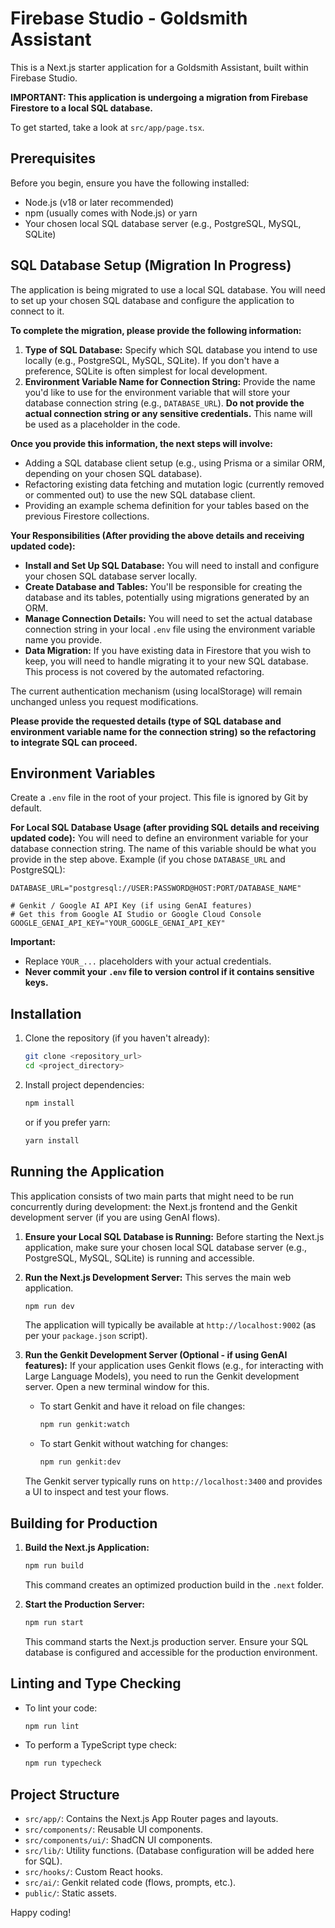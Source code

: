 
# Firebase Studio - Goldsmith Assistant

This is a Next.js starter application for a Goldsmith Assistant, built within Firebase Studio.

**IMPORTANT: This application is undergoing a migration from Firebase Firestore to a local SQL database.**

To get started, take a look at `src/app/page.tsx`.

## Prerequisites

Before you begin, ensure you have the following installed:
- Node.js (v18 or later recommended)
- npm (usually comes with Node.js) or yarn
- Your chosen local SQL database server (e.g., PostgreSQL, MySQL, SQLite)

## SQL Database Setup (Migration In Progress)

The application is being migrated to use a local SQL database. You will need to set up your chosen SQL database and configure the application to connect to it.

**To complete the migration, please provide the following information:**

1.  **Type of SQL Database:**
    Specify which SQL database you intend to use locally (e.g., PostgreSQL, MySQL, SQLite). If you don't have a preference, SQLite is often simplest for local development.
2.  **Environment Variable Name for Connection String:**
    Provide the name you'd like to use for the environment variable that will store your database connection string (e.g., `DATABASE_URL`). **Do not provide the actual connection string or any sensitive credentials.** This name will be used as a placeholder in the code.

**Once you provide this information, the next steps will involve:**
*   Adding a SQL database client setup (e.g., using Prisma or a similar ORM, depending on your chosen SQL database).
*   Refactoring existing data fetching and mutation logic (currently removed or commented out) to use the new SQL database client.
*   Providing an example schema definition for your tables based on the previous Firestore collections.

**Your Responsibilities (After providing the above details and receiving updated code):**
*   **Install and Set Up SQL Database:** You will need to install and configure your chosen SQL database server locally.
*   **Create Database and Tables:** You'll be responsible for creating the database and its tables, potentially using migrations generated by an ORM.
*   **Manage Connection Details:** You will need to set the actual database connection string in your local `.env` file using the environment variable name you provide.
*   **Data Migration:** If you have existing data in Firestore that you wish to keep, you will need to handle migrating it to your new SQL database. This process is not covered by the automated refactoring.

The current authentication mechanism (using localStorage) will remain unchanged unless you request modifications.

**Please provide the requested details (type of SQL database and environment variable name for the connection string) so the refactoring to integrate SQL can proceed.**

## Environment Variables

Create a `.env` file in the root of your project. This file is ignored by Git by default.

**For Local SQL Database Usage (after providing SQL details and receiving updated code):**
You will need to define an environment variable for your database connection string. The name of this variable should be what you provide in the step above.
Example (if you chose `DATABASE_URL` and PostgreSQL):
```env
DATABASE_URL="postgresql://USER:PASSWORD@HOST:PORT/DATABASE_NAME"

# Genkit / Google AI API Key (if using GenAI features)
# Get this from Google AI Studio or Google Cloud Console
GOOGLE_GENAI_API_KEY="YOUR_GOOGLE_GENAI_API_KEY"
```

**Important:**
- Replace `YOUR_...` placeholders with your actual credentials.
- **Never commit your `.env` file to version control if it contains sensitive keys.**

## Installation

1.  Clone the repository (if you haven't already):
    ```bash
    git clone <repository_url>
    cd <project_directory>
    ```

2.  Install project dependencies:
    ```bash
    npm install
    ```
    or if you prefer yarn:
    ```bash
    yarn install
    ```

## Running the Application

This application consists of two main parts that might need to be run concurrently during development: the Next.js frontend and the Genkit development server (if you are using GenAI flows).

1.  **Ensure your Local SQL Database is Running:**
    Before starting the Next.js application, make sure your chosen local SQL database server (e.g., PostgreSQL, MySQL, SQLite) is running and accessible.

2.  **Run the Next.js Development Server:**
    This serves the main web application.
    ```bash
    npm run dev
    ```
    The application will typically be available at `http://localhost:9002` (as per your `package.json` script).

3.  **Run the Genkit Development Server (Optional - if using GenAI features):**
    If your application uses Genkit flows (e.g., for interacting with Large Language Models), you need to run the Genkit development server. Open a new terminal window for this.
    -   To start Genkit and have it reload on file changes:
        ```bash
        npm run genkit:watch
        ```
    -   To start Genkit without watching for changes:
        ```bash
        npm run genkit:dev
        ```
    The Genkit server typically runs on `http://localhost:3400` and provides a UI to inspect and test your flows.

## Building for Production

1.  **Build the Next.js Application:**
    ```bash
    npm run build
    ```
    This command creates an optimized production build in the `.next` folder.

2.  **Start the Production Server:**
    ```bash
    npm run start
    ```
    This command starts the Next.js production server. Ensure your SQL database is configured and accessible for the production environment.

## Linting and Type Checking

-   To lint your code:
    ```bash
    npm run lint
    ```
-   To perform a TypeScript type check:
    ```bash
    npm run typecheck
    ```

## Project Structure

-   `src/app/`: Contains the Next.js App Router pages and layouts.
-   `src/components/`: Reusable UI components.
-   `src/components/ui/`: ShadCN UI components.
-   `src/lib/`: Utility functions. (Database configuration will be added here for SQL).
-   `src/hooks/`: Custom React hooks.
-   `src/ai/`: Genkit related code (flows, prompts, etc.).
-   `public/`: Static assets.

Happy coding!
